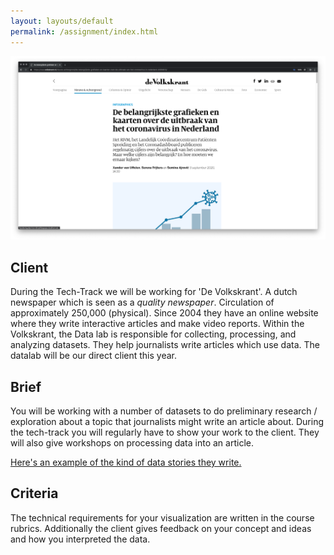 ```yaml
---
layout: layouts/default
permalink: /assignment/index.html
---
```


![Volkskrant Article](img/volkskrant.png)

## Client

During the Tech-Track we will be working for 'De Volkskrant'. A dutch newspaper which is seen as a _quality newspaper_. Circulation of approximately 250,000 (physical). Since 2004 they have an online website where they write interactive articles and make video reports. Within the Volkskrant, the Data lab is responsible for collecting, processing, and analyzing datasets. They help journalists write articles which use data. The datalab will be our direct client this year.

## Brief

You will be working with a number of datasets to do preliminary research / exploration about a topic that journalists might write an article about. During the tech-track you will regularly have to show your work to the client. They will also give workshops on processing data into an article. 

[Here's an example of the kind of data stories they write.](https://www.volkskrant.nl/nieuws-achtergrond/corona-wereldwijd-cijfers-over-het-coronavirus-in-alle-landen-op-een-rij~b14e8079/)

## Criteria

The technical requirements for your visualization are written in the course rubrics. Additionally the client gives feedback on your concept and ideas and how you interpreted the data.